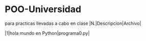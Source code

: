 # POO-Universidad
para practicas llevadas a cabo en clase
|N.|Descripcion|Archivo|

|1|hola mundo en Python|programa0.py|
